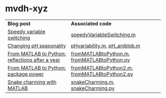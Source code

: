 # mvdh-xyz

<table><tr>

<td><strong>Blog post</strong></td>
<td><strong>Associated code</strong></td>

</tr><tr>
<td><a href="https://mvdh.xyz/blog/speedy-variable-switching">Speedy variable switching</a></td>
<td><a href="https://github.com/mvdh7/mvdh-xyz/blob/master/matlab/speedyVariableSwitching.m">speedyVariableSwitching.m</a></td>

</tr><tr>
<td><a href="https://mvdh.xyz/blog/changing-ph-seasonality">Changing pH seasonality</a></td>
<td><a href="https://github.com/mvdh7/mvdh-xyz/blob/master/matlab/pHvariability.m">pHvariability.m</a>, <a href="https://github.com/mvdh7/mvdh-xyz/blob/master/matlab/pHvar_aniblob.m">pH_aniblob.m</a></td>

</tr><tr>
<td><a href="https://mvdh.xyz/blog/from-matlab-to-python-reflections-after-a-year">From MATLAB to Python: reflections after a year</a></td>
<td><a href="https://github.com/mvdh7/mvdh-xyz/blob/master/matlab/fromMATLABtoPython.m">fromMATLABtoPython.m</a>, <a href="https://github.com/mvdh7/mvdh-xyz/blob/master/python/fromMATLABtoPython.py">fromMATLABtoPython.py</a></td>

</tr><tr>
<td><a href="https://mvdh.xyz/blog/from-matlab-to-python-package-power">From MATLAB to Python: package power</a></td>
<td><a href="https://github.com/mvdh7/mvdh-xyz/blob/master/matlab/fromMATLABtoPython2.m">fromMATLABtoPython2.m</a>, <a href="https://github.com/mvdh7/mvdh-xyz/blob/master/python/fromMATLABtoPython2.py">fromMATLABtoPython2.py</a></td>

</tr><tr>
</tr><tr>
<td><a href="https://mvdh.xyz/blog/snake-charming-with-matlab">Snake charming with MATLAB</a></td>
<td><a href="https://github.com/mvdh7/mvdh-xyz/blob/master/matlab/snakeCharming.m">snakeCharming.m</a>, <a href="https://github.com/mvdh7/mvdh-xyz/blob/master/python/snakeCharming.py">snakeCharming.py</a></td>

</tr></table>
